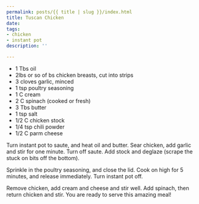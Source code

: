 ```yaml
---
permalink: posts/{{ title | slug }}/index.html
title: Tuscan Chicken
date: 
tags:
- chicken
- instant pot
description: ''

---
```

* 1 Tbs oil
* 2lbs or so of bs chicken breasts, cut into strips
* 3 cloves garlic, minced
* 1 tsp poultry seasoning
* 1 C cream
* 2 C spinach (cooked or fresh)
* 3 Tbs butter
* 1 tsp salt
* 1/2 C chicken stock
* 1/4 tsp chili powder
* 1/2 C parm cheese

Turn instant pot to saute, and heat oil and butter. Sear chicken, add garlic and stir for one minute. Turn off saute. Add stock and deglaze (scrape the stuck on bits off the bottom). 

Sprinkle in the poultry seasoning, and close the lid. Cook on high for 5 minutes, and release immediately. Turn instant pot off. 

Remove chicken, add cream and cheese and stir well. Add spinach, then return chicken and stir. You are ready to serve this amazing meal! 